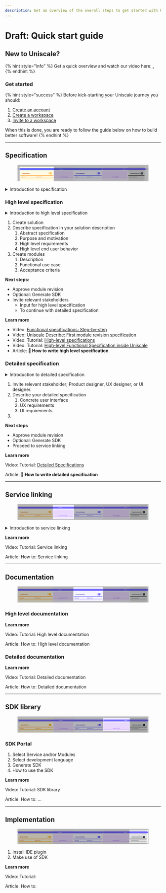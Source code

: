 ```yaml
---
description: Get an overview of the overall steps to get started with Uniscale.
---
```


# Draft: Quick start guide

## New to Uniscale?&#x20;

{% hint style="info" %}
Get a quick overview and watch our video here: [.](./ "mention")
{% endhint %}



### Get started <a href="#get-started" id="get-started"></a>

{% hint style="success" %}
Before kick-starting your Uniscale journey you should:

1. [Create an account](https://help.uniscale.com/account-and-preferences/create-an-account)
2. [Create a workspace](https://help.uniscale.com/workspace-administration/manage-workspaces/create-a-workspace)
3. [Invite to a workspace](https://help.uniscale.com/workspace-administration/manage-workspaces/invite-to-a-workspace)

When this is done, you are ready to follow the guide below on how to build better software!
{% endhint %}

***

## Specification <a href="#design-your-solution" id="design-your-solution"></a>

<figure><img src=".gitbook/assets/CleanShot 2024-06-11 at 11.11.40.png" alt=""><figcaption></figcaption></figure>

<details>

<summary>Introduction to specification</summary>

A functional specification is a formal document used to describe a product's intended capabilities, appearance, and interactions with users. The functional specification is the accumulated knowledge behind the decisions taken in the process of building the solution. It’s a guideline and continuing reference point for the evolution of your solution.

Typically included:

* Functional requirements.
* High level business requirements..
* Abstract description of your solution.

Learn more: [#design-your-solution](draft-quick-start-guide.md#design-your-solution "mention")



</details>



### High level specification

<details>

<summary>Introduction to high level specification</summary>

This is where you will specify the overall idea that you have.

This includes an introduction to your idea, what the actual challenge is, why are you going to solve this, and on a high level your approach to solving this.

This is typically defined by the founder, visionary, or product owner who has the overall understanding of the idea.

This part is done from an abstract view, meaning that it is not about solving the actual problem, but rather carefully explain what the problem is and what the desired outcome is.

</details>

1. Create solution
2. Describe specification in your solution description
   1. Abstract specification
   2. Purpose and motivation
   3. High level requirements
   4. High level end user behavior
3. Create modules
   1. Description
   2. Functional use case
   3. Acceptance criteria

**Next steps:**

* Approve module revision
* Optional: Generate SDK
* Invite relevant stakeholders
  * Input for high level specification
  * To continue with detailed specification



**Learn more**

* Video: [Functional specifications: Step-by-step](https://www.youtube.com/watch?v=J58GjG8Ukgc)
* Video: [Uniscale Describe: First module revision specification](https://www.youtube.com/watch?v=VZkJOCtMGfI)
* Video: Tutorial: [High-level specifications](https://www.youtube.com/watch?v=xtzqXVHMjpM)
* Video: Tutorial: [High-level Functional Specification inside Uniscale](https://www.youtube.com/watch?v=IhBXZZ0eGRs)
* Article: **🔗 How to write high level specification**



### Detailed specification

<details>

<summary>Introduction to detailed specification</summary>

This is where you will start to design how the actual product will look and feel like. Should it be an app, website, software, a combination, or just a paper? Describing the intended user experience How should the user interface look and feel?

This is where you will involve a product designer (eg. UX/UI designer) who will start to break down the high level specification and design the product.

Where the first part is abstract, here you will define concretely how the product will work: Pages and sections: The overall layout of your product including visuals (mocks or wireframes), Use cases and criteria: How exactly the product should work - For example what pages you will need, what buttons to include, what should happen when clicking on each button, and what should happens in case of errors?

</details>

1. Invite relevant stakeholder; Product designer, UX designer, or UI designer.
2. Describe your detailed specification
   1. Concrete user interface
   2. UX requirements
   3. UI requirements
3.



**Next steps**

* Approve module revision
* Optional: Generate SDK
* Proceed to service linking



**Learn more**

Video: Tutorial: [Detailed Specifications](https://www.youtube.com/watch?v=m2ZrQtW60Vc)

Article: **🔗 How to write detailed specification**



***

## Service linking

<figure><img src=".gitbook/assets/CleanShot 2024-06-11 at 12.02.31.png" alt=""><figcaption></figcaption></figure>

<details>

<summary>Introduction to service linking</summary>

This is done by creating the actual services that you need to meet the requirements that are created in the specification.

Typically, a Solution Architect or a Technical Lead will do this part as they will need to convert the business aspect like customer requirements into logical service boundaries.

Defining the requirements to all technical functionality needed to build the specified user experience.

</details>







**Learn more**

Video: Tutorial: Service linking

Article: How to: Service linking



***

## Documentation

<figure><img src=".gitbook/assets/CleanShot 2024-06-11 at 12.02.51.png" alt=""><figcaption></figcaption></figure>

### High level documentation



**Learn more**

Video: Tutorial: High level documentation

Article: How to: High level documentation



### Detailed documentation



**Learn more**

Video: Tutorial: Detailed documentation

Article: How to: Detailed documentation

***

## SDK library

<figure><img src=".gitbook/assets/CleanShot 2024-06-11 at 12.03.07.png" alt=""><figcaption></figcaption></figure>

### SDK Portal

1. Select Service and/or Modules
2. Select development language
3. Generate SDK
4. How to use the SDK



**Learn more**

Video: Tutorial: SDK library

Article: How to: ...

***

## Implementation

<figure><img src=".gitbook/assets/CleanShot 2024-06-11 at 12.03.24.png" alt=""><figcaption></figcaption></figure>

1. Install IDE plugin
2. Make use of SDK



**Learn more**

Video: Tutorial:&#x20;

Article: How to:





